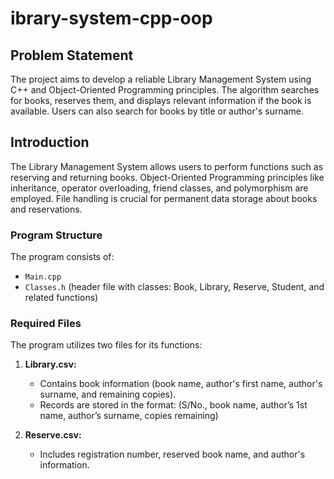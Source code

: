 # ibrary-system-cpp-oop

## Problem Statement
The project aims to develop a reliable Library Management System using C++ and Object-Oriented Programming principles. The algorithm searches for books, reserves them, and displays relevant information if the book is available. Users can also search for books by title or author's surname.

## Introduction
The Library Management System allows users to perform functions such as reserving and returning books. Object-Oriented Programming principles like inheritance, operator overloading, friend classes, and polymorphism are employed. File handling is crucial for permanent data storage about books and reservations.

### Program Structure
The program consists of:
- `Main.cpp`
- `Classes.h` (header file with classes: Book, Library, Reserve, Student, and related functions)

### Required Files
The program utilizes two files for its functions:
1. **Library.csv:**
   - Contains book information (book name, author's first name, author's surname, and remaining copies).
   - Records are stored in the format: (S/No., book name, author’s 1st name, author’s surname, copies remaining)

2. **Reserve.csv:**
   - Includes registration number, reserved book name, and author's information.

